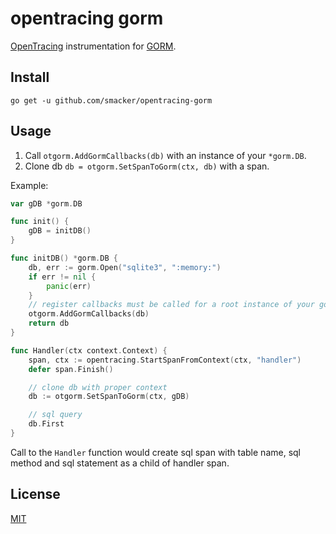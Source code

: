 # opentracing gorm

[OpenTracing](http://opentracing.io/) instrumentation for [GORM](http://gorm.io/).

## Install

```
go get -u github.com/smacker/opentracing-gorm
```

## Usage

1. Call `otgorm.AddGormCallbacks(db)` with an instance of your `*gorm.DB`.
2. Clone db `db = otgorm.SetSpanToGorm(ctx, db)` with a span.

Example:

```go
var gDB *gorm.DB

func init() {
    gDB = initDB()
}

func initDB() *gorm.DB {
    db, err := gorm.Open("sqlite3", ":memory:")
    if err != nil {
        panic(err)
    }
    // register callbacks must be called for a root instance of your gorm.DB
    otgorm.AddGormCallbacks(db)
    return db
}

func Handler(ctx context.Context) {
    span, ctx := opentracing.StartSpanFromContext(ctx, "handler")
    defer span.Finish()

    // clone db with proper context
    db := otgorm.SetSpanToGorm(ctx, gDB)

    // sql query
    db.First
}
```

Call to the `Handler` function would create sql span with table name, sql method and sql statement as a child of handler span.

## License

[MIT](LICENSE)
